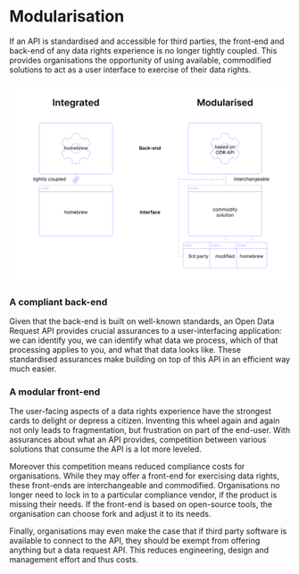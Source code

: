 # Modularisation

If an API is standardised and accessible for third parties, the front-end and back-end of any data rights experience is no longer tightly coupled. This provides organisations the opportunity of using available, commodified solutions to act as a user interface to exercise of their data rights. 

![](../.gitbook/assets/integrated-modularised-architecture-4x.png)

### A compliant back-end

Given that the back-end is built on well-known standards, an Open Data Request API provides crucial assurances to a user-interfacing application: we can identify you, we can identify what data we process, which of that processing applies to you, and what that data looks like. These standardised assurances make building on top of this API in an efficient way much easier.

### A modular front-end

The user-facing aspects of a data rights experience have the strongest cards to delight or depress a citizen. Inventing this wheel again and again not only leads to fragmentation, but frustration on part of the end-user. With assurances about what an API provides, competition between various solutions that consume the API is a lot more leveled.

Moreover this competition means reduced compliance costs for organisations. While they may offer a front-end for exercising data rights, these front-ends are interchangeable and commodified. Organisations no longer need to lock in to a particular compliance vendor, if the product is missing their needs. If the front-end is based on open-source tools, the organisation can choose fork and adjust it to its needs.

Finally, organisations may even make the case that if third party software is available to connect to the API, they should be exempt from offering anything but a data request API. This reduces engineering, design and management effort and thus costs.

